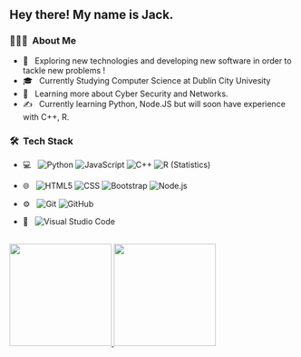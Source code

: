 
<h2> Hey there! My name is Jack.</h2>

<h3> 👨🏻‍💻 &nbsp;About Me </h3>

- 🤔 &nbsp; Exploring new technologies and developing new software in order to tackle new problems !
- 🎓 &nbsp; Currently Studying Computer Science at Dublin City Univesity
- 🌱 &nbsp; Learning more about Cyber Security and Networks. 
- ✍️ &nbsp; Currently learning Python, Node.JS but will soon have experience with C++, R.

<h3> 🛠 &nbsp;Tech Stack</h3>

- 💻 &nbsp;
  ![Python](https://img.shields.io/badge/-Python-333333?style=flat&logo=python)
  ![JavaScript](https://img.shields.io/badge/-JavaScript-333333?style=flat&logo=javascript)
  ![C++](https://img.shields.io/badge/-C++-333333?style=flat&logo=C%2B%2B&logoColor=00599C)
  ![R (Statistics)](https://img.shields.io/badge/-R-333333?style=flat&logo=R&logoColor=276DC3)
- 🌐 &nbsp;
  ![HTML5](https://img.shields.io/badge/-HTML5-333333?style=flat&logo=HTML5)
  ![CSS](https://img.shields.io/badge/-CSS-333333?style=flat&logo=CSS3&logoColor=1572B6)
  ![Bootstrap](https://img.shields.io/badge/-Bootstrap-333333?style=flat&logo=bootstrap&logoColor=563D7C)
  ![Node.js](https://img.shields.io/badge/-Node.js-333333?style=flat&logo=node.js)

- ⚙️ &nbsp;
  ![Git](https://img.shields.io/badge/-Git-333333?style=flat&logo=git)
  ![GitHub](https://img.shields.io/badge/-GitHub-333333?style=flat&logo=github)
- 🔧 &nbsp;
  ![Visual Studio Code](https://img.shields.io/badge/-Visual%20Studio%20Code-333333?style=flat&logo=visual-studio-code&logoColor=007ACC)

<br/>

<a href="https://github.com/SomethingOnline">
  <img height="180em" src="https://github-readme-stats.vercel.app/api?username=SomethingOnline&theme=buefy&show_icons=true" />
  <img height="180em" src="https://github-readme-stats.vercel.app/api/top-langs/?username=SomethingOnline&theme=buefy&layout=compact" />
</a>

<br/>
<!--
<h3> 🤝🏻 &nbsp;Connect with Me </h3>

<p align="center">

</p>

⭐️ From [JackEgan](https://github.com/SomethingOnline)
-->
